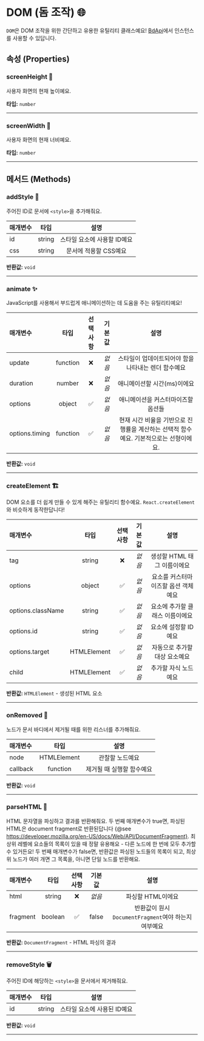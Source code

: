 # DOM (돔 조작) 🌐

`DOM`은 DOM 조작을 위한 간단하고 유용한 유틸리티 클래스예요! [BdApi](./bdapi)에서 인스턴스를 사용할 수 있답니다.

## 속성 (Properties)

### screenHeight 📏
사용자 화면의 현재 높이예요.

**타입:** `number`
___

### screenWidth 📐
사용자 화면의 현재 너비예요.

**타입:** `number`
___


## 메서드 (Methods)

### addStyle 🎨
주어진 ID로 문서에 `<style>`을 추가해줘요.

| 매개변수 |  타입  |       설명      |
|:----------|:------:|:----------------------:|
id|string|스타일 요소에 사용할 ID예요
css|string|문서에 적용할 CSS예요

**반환값:** `void`
___

### animate ✨
JavaScript를 사용해서 부드럽게 애니메이션하는 데 도움을 주는 유틸리티예요!

| 매개변수 |  타입  | 선택사항 | 기본값 |       설명      |
|:----------|:------:|:--------:|:-------:|:----------------------:|
update|function|&#x274C;|*없음*|스타일이 업데이트되어야 함을 나타내는 렌더 함수예요
duration|number|&#x274C;|*없음*|애니메이션할 시간(ms)이에요
options|object|&#x2705;|*없음*|애니메이션을 커스터마이즈할 옵션들
options.timing|function|&#x2705;|*없음*|현재 시간 비율을 기반으로 진행률을 계산하는 선택적 함수예요. 기본적으로는 선형이에요.

**반환값:** `void`
___

### createElement 🏗️
DOM 요소를 더 쉽게 만들 수 있게 해주는 유틸리티 함수예요. `React.createElement`와 비슷하게 동작한답니다!

| 매개변수 |  타입  | 선택사항 | 기본값 |       설명      |
|:----------|:------:|:--------:|:-------:|:----------------------:|
tag|string|&#x274C;|*없음*|생성할 HTML 태그 이름이에요
options|object|&#x2705;|*없음*|요소를 커스터마이즈할 옵션 객체예요
options.className|string|&#x2705;|*없음*|요소에 추가할 클래스 이름이에요
options.id|string|&#x2705;|*없음*|요소에 설정할 ID예요
options.target|HTMLElement|&#x2705;|*없음*|자동으로 추가할 대상 요소예요
child|HTMLElement|&#x2705;|*없음*|추가할 자식 노드예요

**반환값:** `HTMLElement` - 생성된 HTML 요소

___

### onRemoved 👋
노드가 문서 바디에서 제거될 때를 위한 리스너를 추가해줘요.

| 매개변수 |  타입  |       설명      |
|:----------|:------:|:----------------------:|
node|HTMLElement|관찰할 노드예요
callback|function|제거될 때 실행할 함수예요

**반환값:** `void`
___

### parseHTML 📖
HTML 문자열을 파싱하고 결과를 반환해줘요. 두 번째 매개변수가 true면, 파싱된 HTML은 document fragment로 반환된답니다 {@see https://developer.mozilla.org/en-US/docs/Web/API/DocumentFragment}. 최상위 레벨에 요소들의 목록이 있을 때 정말 유용해요 - 다른 노드에 한 번에 모두 추가할 수 있거든요! 두 번째 매개변수가 false면, 반환값은 파싱된 노드들의 목록이 되고, 최상위 노드가 여러 개면 그 목록을, 아니면 단일 노드를 반환해요.

| 매개변수 |  타입  | 선택사항 | 기본값 |       설명      |
|:----------|:------:|:--------:|:-------:|:----------------------:|
html|string|&#x274C;|*없음*|파싱할 HTML이에요
fragment|boolean|&#x2705;|false|반환값이 원시 `DocumentFragment`여야 하는지 여부예요

**반환값:** `DocumentFragment` - HTML 파싱의 결과

___

### removeStyle 🗑️
주어진 ID에 해당하는 `<style>`을 문서에서 제거해줘요.

| 매개변수 |  타입  |       설명      |
|:----------|:------:|:----------------------:|
id|string|스타일 요소에 사용된 ID예요

**반환값:** `void`
___
